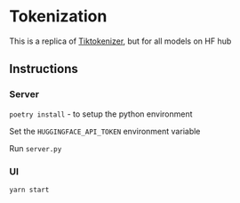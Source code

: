 # Tokenization

This is a replica of [Tiktokenizer](https://tiktokenizer.vercel.app/), but for all models on HF hub

## Instructions

### Server

`poetry install` - to setup the python environment

Set the `HUGGINGFACE_API_TOKEN` environment variable

Run `server.py`

### UI

`yarn start`
